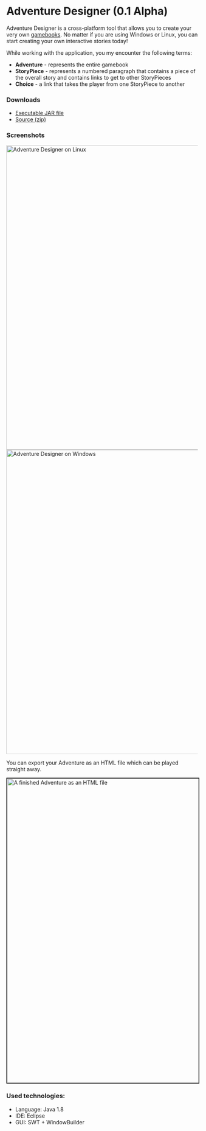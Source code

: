 # Adventure Designer (0.1 Alpha)

Adventure Designer is a cross-platform tool that allows you to create your very own [gamebooks](https://en.wikipedia.org/wiki/Gamebook).
No matter if you are using Windows or Linux, you can start creating your own interactive stories today!

While working with the application, you my encounter the following terms:
- **Adventure** - represents the entire gamebook
- **StoryPiece** - represents a numbered paragraph that contains a piece of the overall story and contains links to get to other StoryPieces
- **Choice** - a link that takes the player from one StoryPiece to another

### Downloads
- [Executable JAR file](https://github.com/Mabufudyne/FLOSS-Gamebook-Project/releases/)
- [Source (zip)](https://github.com/Mabufudyne/FLOSS-Gamebook-Project/archive/master.zip)

### Screenshots

<img alt="Adventure Designer on Linux" src="https://i.imgur.com/UN7Zesr.png" width="800">

<img alt="Adventure Designer on Windows" src="https://i.imgur.com/jB4EpEY.png" width="800">

You can export your Adventure as an HTML file which can be played straight away.

<img alt="A finished Adventure as an HTML file" border=2 src="https://i.imgur.com/BCfP6bR.png" width="800">

### Used technologies:
- Language: Java 1.8
- IDE: Eclipse
- GUI: SWT + WindowBuilder
